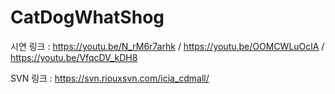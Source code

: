 # CatDogWhatShog
시연 링크 : 
https://youtu.be/N_rM6r7arhk /
https://youtu.be/OOMCWLuOclA /
https://youtu.be/VfqcDV_kDH8

SVN 링크 :  https://svn.riouxsvn.com/icia_cdmall/
